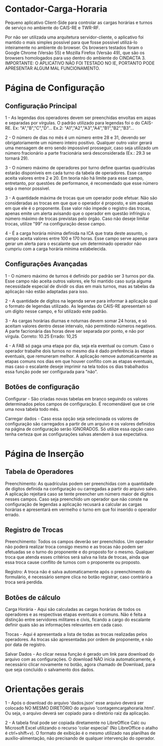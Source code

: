# Contador-Carga-Horaria
Pequeno aplicativo Client-Side para controlar as cargas horárias e turnos de serviço no ambiente do CAIS-RE e TWR-RF.

Por não ser utilizada uma arquitetura servidor-cliente, o aplicativo foi mantido o mais simples possível para que fosse possível utilizá-lo inteiramente no ambiente do browser. Os browsers testados foram o Google Chrome (Versão 55) e Mozilla Firefox (Versão 49), que são os browsers homologados para uso dentro do ambiente do CINDACTA 3.
IMPORTANTE: O APLICATIVO NÃO FOI TESTADO NO IE, PORTANTO PODE APRESENTAR ALGUM MAL FUNCIONAMENTO.

# Página de Configuração

## Configuração Principal

1 - As legendas dos operadores devem ser preenchidas envoltas em aspas e separadas por vírgulas. O padrão utilizado para legendas foi o do CAIS-RE.
Ex: "A","B","C","D"...
Ex.2: "A1","A2","A3","A4","B1","B2","B3"...

2 - O número de dias no mês é um número entre 28 e 31, devendo ser obrigatoriamente um número inteiro positivo. Qualquer outro valor gerará uma mensagem de erro sendo impossível prosseguir, caso seja utilizado um número fracionário a parte fracionária será desconsiderada  (Ex.: 29.3 se tornará 29).

3 - O número máximo de operadores por turno define quantas quadrículas estarão disponíveis em cada turno da tabela de operadores. Esse campo aceita valores entre 2 e 20. Em teoria não há limite para esse campo, entretanto, por questões de performance, é recomendado que esse número seja o menor possível.

3 - A quantidade máxima de trocas que um operador pode efetuar. Não são consideradas as trocas em que que o operador é proposto, e sim aquelas em que ele é o proponente. Esse valor não impede o registro das trocas, apenas emite um alerta avisando que o operador em questão infringiu o número máximo de trocas previstas pelo órgão. Caso não deseje limitar trocas, utilize "99" na configuração desse campo.

4 - É a carga horária mínima definida na ICA que trata deste assunto, o campo aceita valores entre 100 e 170 horas. Esse campo serve apenas para gerar um alerta para o escalante que um determinado operador não cumpriu com a carga horária mínima estabelecida.

## Configurações Avançadas

1 - O número máximo de turnos é definido por padrão ser 3 turnos por dia. Esse campo não aceita outros valores, ele foi mantido caso surja alguma necessidade especial de dividir os dias em mais turnos, mas as tabelas da aplicação não estão adaptadas para isso.

2 - A quantidade de dígitos na legenda serve para informar à aplicação qual o formato de legendas utilizado. As legendas do CAIS-RE apresentam só um dígito nesse campo, e foi utilizado este padrão.

3 - As cargas horárias diurnas e noturnas devem somar 24 horas, e só aceitam valores dentro desse intervalo, não permitindo números negativos. A parte facrionária das horas deve ser separada por ponto, e não por vírgula.
Correto: 10.25
Errado: 10,25

4 - A FAB só paga uma etapa por dia, seja ela eventual ou comum. Caso o operador trabalhe dois turnos no mesmo dia é dado preferência às etapas eventuais, que remuneram melhor. A aplicação remove automaticamente as etapas comuns nos dias em que houver conflito com as etapas eventuais, mas caso o escalante deseje imprimir na tela todos os dias trabalhados essa função pode ser configurada para "não".

## Botões de configuração

Configurar - São criadas novas tabelas em branco seguindo os valores determinados pelos campos de configuração. É recomendável que se crie uma nova tabela todo mês.

Carregar dados - Caso essa opção seja selecionada os valores de configuração são carregados a partir de um arquivo e os valores definidos na página de configuração serão IGNORADOS. Só utilize essa opção caso tenha certeza que as configurações salvas atendem à sua expectativa.

# Página de Inserção

## Tabela de Operadores

Preenchimento: As quadrículas podem ser preenchidas com a quantidade de dígitos definida na configuração ou carregadas a partir do arquivo salvo. A aplicação rejeitará caso se tente preencher um número maior de dígitos nesses campos. Caso seja preenchido um operador que não conste na configuração de legendas a aplicação recusará a calcular as cargas horárias e apresentará em vermelho o turno em que foi inserido o operador errado.

## Registro de Trocas

Preenchimento: Todos os campos deverão ser preenchidos. Um operador não poderá realizar troca consigo mesmo e as trocas não podem ser efetuadas se o turno do proponente e do proposto for o mesmo. Qualquer troca que atenda esses critérios será salva na lista de trocas, ainda que essa troca cause conflito de turnos com o proponente ou proposto.

Registro: A troca não é salva automaticamente após o preenchimento do formulário, é necessário sempre clica no botão registrar, caso contrário a troca será perdida.

## Botões de cálculo

Carga Horária - Aqui são calculadas as cargas horárias de todos os operadores e as respectivas etapas eventuais e comuns. Não é feita a distinção entre servidores militares e civis, ficando a cargo do escalante definir quais são as informações relevantes em cada caso.

Trocas - Aqui é apresentada a lista de todas as trocas realizadas pelos operadores. As trocas são apresentadas por ordem de proponente, e não por data de registro.

Salvar Dados - Ao clicar nessa função é gerado um link para download do arquivo com as configurações. O download NÃO inicia automaticamente, é necessário clicar novamente no botão, agora chamado de Download, para que seja concluído o salvamento dos dados.

# Orientações gerais

1 - Após o download do arquivo 'dados.json' esse arquivo deverá ser colocado NO MESMO DIRETÓRIO do arquivo 'contagemcargahoraria.html'. Ou seja, o arquivo deverá ser copiado para o diretório raiz da aplicação.

2 - A tabela final pode ser copiada diretamente no LibreOffice Calc ou Microsoft Excel utilizando o recurso 'colar especial' (No LibreOffice o atalho é ctrl+shift+v). O formato de exibição é o mesmo utilizado nas planilhas de auxílio-alimentação, não precisando de qualquer intervenção do operador.
